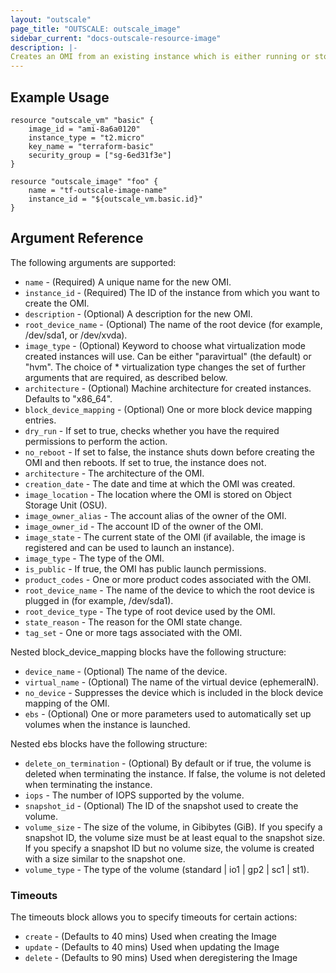 ```yaml
---
layout: "outscale"
page_title: "OUTSCALE: outscale_image"
sidebar_current: "docs-outscale-resource-image"
description: |-
Creates an OMI from an existing instance which is either running or stopped.
---
```


## Example Usage

```hcl
resource "outscale_vm" "basic" {
	image_id = "ami-8a6a0120"
	instance_type = "t2.micro"
	key_name = "terraform-basic"
	security_group = ["sg-6ed31f3e"]
}

resource "outscale_image" "foo" {
	name = "tf-outscale-image-name"
	instance_id = "${outscale_vm.basic.id}"
}
```

## Argument Reference

The following arguments are supported:

* `name` - (Required) A unique name for the new OMI.
* `instance_id` - (Required) The ID of the instance from which you want to create the OMI.
* `description` - (Optional) A description for the new OMI.
* `root_device_name` - (Optional) The name of the root device (for example, /dev/sda1, or /dev/xvda).
* `image_type` - (Optional) Keyword to choose what virtualization mode created instances will use. Can be either "paravirtual" (the default) or "hvm". The choice of * virtualization type changes the set of further arguments that are required, as described below.
* `architecture` - (Optional) Machine architecture for created instances. Defaults to "x86_64".
* `block_device_mapping` - (Optional) One or more block device mapping entries.
* `dry_run` - If set to true, checks whether you have the required permissions to perform the action.
* `no_reboot` - If set to false, the instance shuts down before creating the OMI and then reboots. If set to true, the instance does not.
* `architecture` - The architecture of the OMI.
* `creation_date` - The date and time at which the OMI was created.
* `image_location` - The location where the OMI is stored on Object Storage Unit (OSU).
* `image_owner_alias` - The account alias of the owner of the OMI.
* `image_owner_id` - The account ID of the owner of the OMI.
* `image_state` - The current state of the OMI (if available, the image is registered and can be used to launch an instance).
* `image_type` - The type of the OMI.
* `is_public` - If true, the OMI has public launch permissions.
* `product_codes` - One or more product codes associated with the OMI.
* `root_device_name` - The name of the device to which the root device is plugged in (for example, /dev/sda1).
* `root_device_type` - The type of root device used by the OMI.
* `state_reason` - The reason for the OMI state change.
* `tag_set` - One or more tags associated with the OMI.

Nested block_device_mapping blocks have the following structure:

* `device_name` - (Optional) The name of the device.
* `virtual_name` - (Optional) The name of the virtual device (ephemeralN).
* `no_device` - Suppresses the device which is included in the block device mapping of the OMI.
* `ebs` - (Optional) One or more parameters used to automatically set up volumes when the instance is launched.

Nested ebs blocks have the following structure:

* `delete_on_termination` - (Optional) By default or if true, the volume is deleted when terminating the instance. If false, the volume is not deleted when terminating the instance.
* `iops` - The number of IOPS supported by the volume.
* `snapshot_id` - (Optional) The ID of the snapshot used to create the volume.
* `volume_size` - The size of the volume, in Gibibytes (GiB).
If you specify a snapshot ID, the volume size must be at least equal to the snapshot size.
If you specify a snapshot ID but no volume size, the volume is created with a size similar to the snapshot one.
* `volume_type` - The type of the volume (standard | io1 | gp2 | sc1 | st1).
### Timeouts

The timeouts block allows you to specify timeouts for certain actions:

* `create` - (Defaults to 40 mins) Used when creating the Image
* `update` - (Defaults to 40 mins) Used when updating the Image
* `delete` - (Defaults to 90 mins) Used when deregistering the Image
